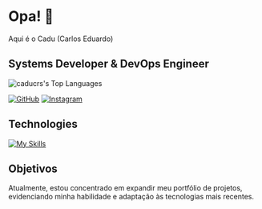 # Opa! 👋
Aqui é o Cadu (Carlos Eduardo) 

<h2>Systems Developer & DevOps Engineer </h2>



![caducrs's Top Languages](https://github-readme-stats.vercel.app/api/top-langs/?username=caducrs&theme=midnight-purple&show_icons=true&hide_border=true&layout=compact)


 [![GitHub](https://img.shields.io/badge/GitHub-8633ff?style=for-the-badge&logo=github&logoColor=white)](https://github.com/caducrs) [![Instagram](https://img.shields.io/badge/-Instagram-%238633ff?style=for-the-badge&logo=instagram&logoColor=white)](https://www.instagram.com/caduwzy/) 

## Technologies
[![My Skills](https://skillicons.dev/icons?i=html,css,js,php,python,typescript,java,angular)](https://skillicons.dev)


## Objetivos
Atualmente, estou concentrado em expandir meu portfólio de projetos, evidenciando minha habilidade e adaptação às tecnologias mais recentes.

